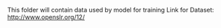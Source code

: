 This folder will contain data used by model for training
Link for Dataset: http://www.openslr.org/12/
